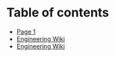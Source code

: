 # Table of contents

* [Page 1](README.md)
* [Engineering Wiki](engineering-wiki.md)
* [Engineering Wiki](engineering-wiki-1.md)
